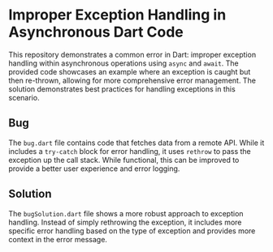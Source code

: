 # Improper Exception Handling in Asynchronous Dart Code

This repository demonstrates a common error in Dart: improper exception handling within asynchronous operations using `async` and `await`. The provided code showcases an example where an exception is caught but then re-thrown, allowing for more comprehensive error management.  The solution demonstrates best practices for handling exceptions in this scenario.

## Bug
The `bug.dart` file contains code that fetches data from a remote API. While it includes a `try-catch` block for error handling, it uses `rethrow` to pass the exception up the call stack.  While functional, this can be improved to provide a better user experience and error logging.

## Solution
The `bugSolution.dart` file shows a more robust approach to exception handling.  Instead of simply rethrowing the exception, it includes more specific error handling based on the type of exception and provides more context in the error message.
